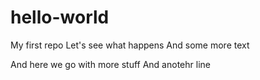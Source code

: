 # hello-world
My first repo
Let's see what happens
And some more text

And here we go with more stuff
And anotehr line